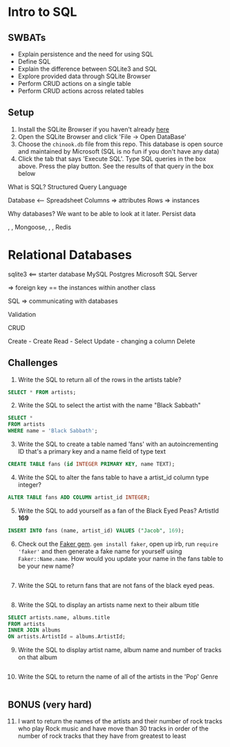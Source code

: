 Intro to SQL
============

## SWBATs

- Explain persistence and the need for using SQL
- Define SQL
- Explain the difference between SQLite3 and SQL
- Explore provided data through SQLite Browser
- Perform CRUD actions on a single table
- Perform CRUD actions across related tables

## Setup

1. Install the SQLite Browser if you haven't already [here](http://sqlitebrowser.org/)
2. Open the SQLite Browser and click 'File -> Open DataBase'
3. Choose the `chinook.db` file from this repo. This database is open source and maintained by Microsoft (SQL is no fun if you don't have any data)
4. Click the tab that says 'Execute SQL'. Type SQL queries in the box above. Press the play button. See the results of that query in the box below

What is SQL?
Structured Query Language

Database <--
Spreadsheet
Columns => attributes
Rows => instances

Why databases?
We want to be able to look at it later.
Persist data

, , Mongoose, , , Redis

Relational Databases
====================
sqlite3 <== starter database
MySQL
Postgres
Microsoft SQL Server

=> foreign key == the instances within another class

SQL => communicating with databases

Validation

CRUD

Create - Create
Read - Select
Update - changing a column
Delete

## Challenges

1. Write the SQL to return all of the rows in the artists table?

```SQL
SELECT * FROM artists;
```

2. Write the SQL to select the artist with the name "Black Sabbath"

```SQL
SELECT *
FROM artists
WHERE name = 'Black Sabbath';
```

3. Write the SQL to create a table named 'fans' with an autoincrementing ID that's a primary key and a name field of type text

```sql
CREATE TABLE fans (id INTEGER PRIMARY KEY, name TEXT);
```

4. Write the SQL to alter the fans table to have a artist_id column type integer?

```sql
ALTER TABLE fans ADD COLUMN artist_id INTEGER;
```

5. Write the SQL to add yourself as a fan of the Black Eyed Peas? ArtistId **169**

```sql
INSERT INTO fans (name, artist_id) VALUES ("Jacob", 169);
```

6. Check out the [Faker gem](https://github.com/stympy/faker). `gem install faker`, open up irb, run `require 'faker'` and then generate a fake name for yourself using `Faker::Name.name`. How would you update your name in the fans table to be your new name?

```sql

```

7. Write the SQL to return fans that are not fans of the black eyed peas.

```sql

```

8. Write the SQL to display an artists name next to their album title

```sql
SELECT artists.name, albums.title
FROM artists
INNER JOIN albums
ON artists.ArtistId = albums.ArtistId;
```

9. Write the SQL to display artist name, album name and number of tracks on that album

```sql

```

10. Write the SQL to return the name of all of the artists in the 'Pop' Genre

```sql

```

## BONUS (very hard)

11. I want to return the names of the artists and their number of rock tracks
    who play Rock music
    and have move than 30 tracks
    in order of the number of rock tracks that they have
    from greatest to least

```sql

```
